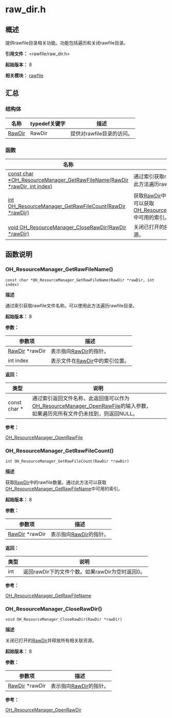 # raw_dir.h

## 概述

提供rawfile目录相关功能。功能包括遍历和关闭rawfile目录。

**引用文件：** <rawfile/raw_dir.h>

**起始版本：** 8

**相关模块：** [rawfile](capi-rawfile.md)

## 汇总

### 结构体

| 名称 | typedef关键字 | 描述 |
| -- | -- | -- |
| [RawDir](capi-rawfile-rawdir.md) | RawDir | 提供对rawfile目录的访问。 |

### 函数

| 名称 | 描述                                                                                                                                      |
| -- |-----------------------------------------------------------------------------------------------------------------------------------------|
| [const char *OH_ResourceManager_GetRawFileName(RawDir *rawDir, int index)](#oh_resourcemanager_getrawfilename) | 通过索引获取rawfile文件名称。可以使用此方法遍历rawfile目录。                                                                                                   |
| [int OH_ResourceManager_GetRawFileCount(RawDir *rawDir)](#oh_resourcemanager_getrawfilecount) | 获取[RawDir](capi-rawfile-rawdir.md)中的rawfile数量。通过此方法可以获取[OH_ResourceManager_GetRawFileName](capi-raw-dir-h.md#oh_resourcemanager_getrawfilename)中可用的索引。 |
| [void OH_ResourceManager_CloseRawDir(RawDir *rawDir)](#oh_resourcemanager_closerawdir) | 关闭已打开的[RawDir](capi-rawfile-rawdir.md)并释放所有相关联资源。                                                                                                         |

## 函数说明

### OH_ResourceManager_GetRawFileName()

```
const char *OH_ResourceManager_GetRawFileName(RawDir *rawDir, int index)
```

**描述**

通过索引获取rawfile文件名称。可以使用此方法遍历rawfile目录。

**起始版本：** 8


**参数：**

| 参数项 | 描述 |
| -- | -- |
| [RawDir](capi-rawfile-rawdir.md) *rawDir | 表示指向[RawDir](capi-rawfile-rawdir.md)的指针。 |
| int index | 表示文件在[RawDir](capi-rawfile-rawdir.md)中的索引位置。 |

**返回：**

| 类型 | 说明                                                                                                                                                     |
| -- |--------------------------------------------------------------------------------------------------------------------------------------------------------|
| const char * | 通过索引返回文件名称，此返回值可以作为[OH_ResourceManager_OpenRawFile](capi-raw-file-manager-h.md#oh_resourcemanager_openrawfile)的输入参数，<br> 如果遍历完所有文件仍未找到，则返回NULL。 |

**参考：**

[OH_ResourceManager_OpenRawFile](capi-raw-file-manager-h.md#oh_resourcemanager_openrawfile)

### OH_ResourceManager_GetRawFileCount()

```
int OH_ResourceManager_GetRawFileCount(RawDir *rawDir)
```

**描述**

获取[RawDir](capi-rawfile-rawdir.md)中的rawfile数量。通过此方法可以获取[OH_ResourceManager_GetRawFileName](capi-raw-dir-h.md#oh_resourcemanager_getrawfilename)中可用的索引。

**起始版本：** 8


**参数：**

| 参数项 | 描述 |
| -- | -- |
| [RawDir](capi-rawfile-rawdir.md) *rawDir | 表示指向[RawDir](capi-rawfile-rawdir.md)的指针。 |

**返回：**

| 类型 | 说明 |
| -- | -- |
| int | 返回rawDir下的文件个数。如果rawDir为空时返回0。 |

**参考：**

[OH_ResourceManager_GetRawFileName](capi-raw-dir-h.md#oh_resourcemanager_getrawfilename)

### OH_ResourceManager_CloseRawDir()

```
void OH_ResourceManager_CloseRawDir(RawDir *rawDir)
```

**描述**

关闭已打开的[RawDir](capi-rawfile-rawdir.md)并释放所有相关联资源。

**起始版本：** 8


**参数：**

| 参数项 | 描述 |
| -- | -- |
| [RawDir](capi-rawfile-rawdir.md) *rawDir | 表示指向[RawDir](capi-rawfile-rawdir.md)的指针。 |

**参考：**

[OH_ResourceManager_OpenRawDir](capi-raw-file-manager-h.md#oh_resourcemanager_openrawdir)



